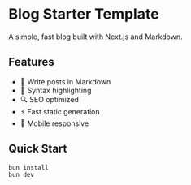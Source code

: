 # Blog Starter Template

A simple, fast blog built with Next.js and Markdown.

## Features

- 📝 Write posts in Markdown
- 🎨 Syntax highlighting
- 🔍 SEO optimized
- ⚡ Fast static generation
- 📱 Mobile responsive

## Quick Start

```bash
bun install
bun dev
```